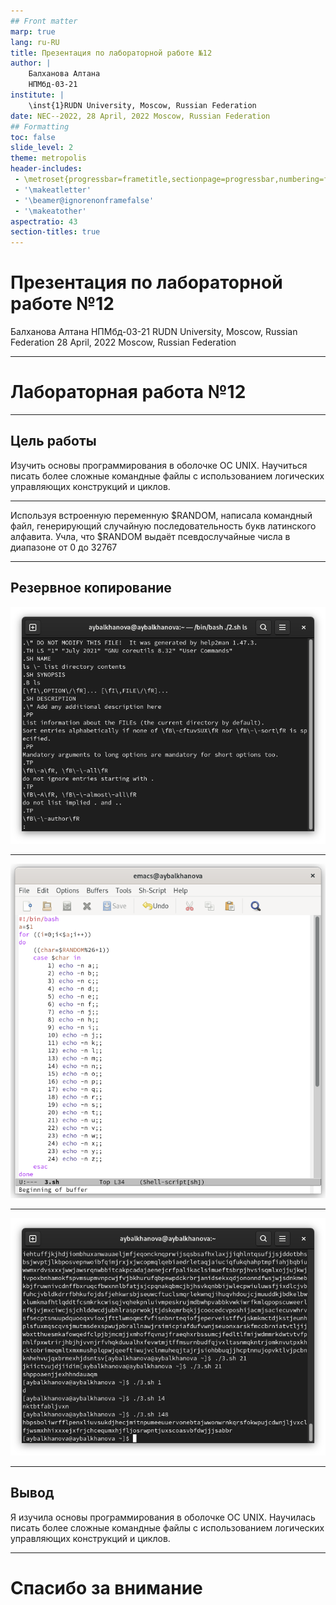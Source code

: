 ```yaml
---
## Front matter
marp: true
lang: ru-RU
title: Презентация по лабораторной работе №12
author: |
	Балханова Алтана 
	НПМбд-03-21
institute: |
	\inst{1}RUDN University, Moscow, Russian Federation
date: NEC--2022, 28 April, 2022 Moscow, Russian Federation
## Formatting
toc: false
slide_level: 2
theme: metropolis
header-includes: 
 - \metroset{progressbar=frametitle,sectionpage=progressbar,numbering=fraction}
 - '\makeatletter'
 - '\beamer@ignorenonframefalse'
 - '\makeatother'
aspectratio: 43
section-titles: true
---
```


# Презентация по лабораторной работе №12
Балханова Алтана 
НПМбд-03-21
RUDN University, Moscow, Russian Federation
28 April, 2022 Moscow, Russian Federation

---

# Лабораторная работа №12

---

## Цель работы

Изучить основы программирования в оболочке ОС UNIX. Научиться писать более сложные командные файлы с использованием логических управляющих конструкций и циклов.

---


Используя встроенную переменную $RANDOM, написала командный файл, генерирующий случайную последовательность букв латинского алфавита. Учла, что $RANDOM выдаёт псевдослучайные числа в диапазоне от 0 до 32767

---

## Резервное копирование

![Резервное копирование](image/Screenshot_5.png)

---

![Командный файл](image/Screenshot_9.png)

---


![Проверка работы](image/Screenshot_8.png)


---

## Вывод

Я изучила основы программирования в оболочке ОС UNIX. Научилась писать более сложные командные файлы с использованием логических управляющих конструкций и циклов.

---

# Спасибо за внимание
